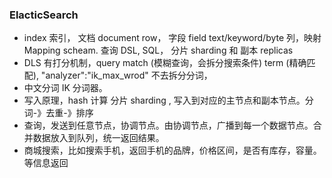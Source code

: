 ### ElacticSearch
- index 索引， 文档 document row， 字段 field text/keyword/byte 列，映射 Mapping scheam. 查询 DSL, SQL， 分片 sharding 和 副本 replicas 
- DLS 有打分机制，query match (模糊查询，会拆分搜索条件) term (精确匹配), "analyzer":"ik_max_wrod" 不去拆分分词，
- 中文分词 IK 分词器。
- 写入原理，hash 计算 分片 sharding , 写入到对应的主节点和副本节点。分词-》去重-》排序
- 查询，发送到任意节点，协调节点。由协调节点，广播到每一个数据节点。合并数据放入到队列，统一返回结果。
- 商城搜索，比如搜索手机，返回手机的品牌，价格区间，是否有库存，容量。等信息返回